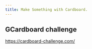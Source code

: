 ```yaml
---
title: Make Something with Cardboard. 
---
```


## GCardboard challenge

https://cardboard-challenge.com/


